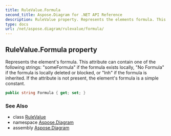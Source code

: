 ```yaml
---
title: RuleValue.Formula
second_title: Aspose.Diagram for .NET API Reference
description: RuleValue property. Represents the elements formula. This attribute can contain one of the following strings someFormula if the formula exists locally No Formula if the formula is locally deleted or blocked or Inh if the formula is inherited. If the attribute is not present the elements formula is a simple constant
type: docs
url: /net/aspose.diagram/rulevalue/formula/
---
```

## RuleValue.Formula property

Represents the element's formula. This attribute can contain one of the following strings: "someFormula" if the formula exists locally, "No Formula" if the formula is locally deleted or blocked, or "Inh" if the formula is inherited. If the attribute is not present, the element's formula is a simple constant.

```csharp
public string Formula { get; set; }
```

### See Also

* class [RuleValue](../)
* namespace [Aspose.Diagram](../../rulevalue/)
* assembly [Aspose.Diagram](../../../)


